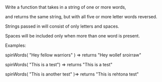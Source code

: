 Write a function that takes in a string of one or more words, 

and returns the same string, but with all five or more letter words reversed.

Strings passed in will consist of only letters and spaces. 

Spaces will be included only when more than one word is present.


Examples:

spinWords( "Hey fellow warriors" ) => returns "Hey wollef sroirraw" 

spinWords( "This is a test") => returns "This is a test" 

spinWords( "This is another test" )=> returns "This is rehtona test"


